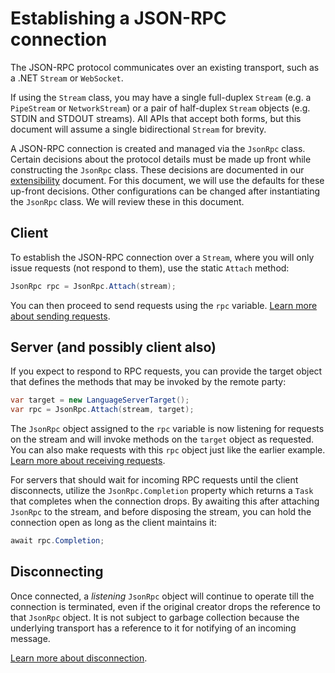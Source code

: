 # Establishing a JSON-RPC connection

The JSON-RPC protocol communicates over an existing transport, such as a .NET `Stream` or `WebSocket`.

If using the `Stream` class, you may have a single full-duplex `Stream` (e.g. a `PipeStream` or `NetworkStream`)
or a pair of half-duplex `Stream` objects (e.g. STDIN and STDOUT streams). All APIs that accept both forms, but
this document will assume a single bidirectional `Stream` for brevity.

A JSON-RPC connection is created and managed via the `JsonRpc` class.
Certain decisions about the protocol details must be made up front while constructing the `JsonRpc` class.
These decisions are documented in our [extensibility](extensibility.md) document.
For this document, we will use the defaults for these up-front decisions.
Other configurations can be changed after instantiating the `JsonRpc` class. We will review these in this document.

## Client

To establish the JSON-RPC connection over a `Stream`, where you will only issue requests (not respond to them),
use the static `Attach` method:

```cs
JsonRpc rpc = JsonRpc.Attach(stream);
```

You can then proceed to send requests using the `rpc` variable. [Learn more about sending requests](sendrequest.md).

## Server (and possibly client also)

If you expect to respond to RPC requests, you can provide the target object that defines the methods that may be
invoked by the remote party:

```cs
var target = new LanguageServerTarget();
var rpc = JsonRpc.Attach(stream, target);
```

The `JsonRpc` object assigned to the `rpc` variable is now listening for requests on the stream and will invoke
methods on the `target` object as requested. You can also make requests with this `rpc` object just like the earlier example.
[Learn more about receiving requests](recvrequest.md).

For servers that should wait for incoming RPC requests until the client disconnects, utilize the `JsonRpc.Completion` property
which returns a `Task` that completes when the connection drops. By awaiting this after attaching `JsonRpc` to the stream,
and before disposing the stream, you can hold the connection open as long as the client maintains it:

```cs
await rpc.Completion;
```

## Disconnecting

Once connected, a *listening* `JsonRpc` object will continue to operate till the connection is terminated, even if
the original creator drops the reference to that `JsonRpc` object. It is not subject to garbage collection because
the underlying transport has a reference to it for notifying of an incoming message.

[Learn more about disconnection](disconnecting.md).
